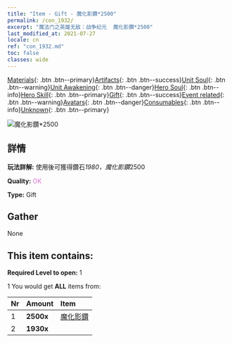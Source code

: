 ```yaml
---
title: "Item - Gift - 魔化影鑽*2500"
permalink: /con_1932/
excerpt: "魔法门之英雄无敌：战争纪元  魔化影鑽*2500"
last_modified_at: 2021-07-27
locale: cn
ref: "con_1932.md"
toc: false
classes: wide
---
```

 [Materials](/ItemsCN/){: .btn .btn--primary}[Artifacts](/ItemsCN/Artifacts/){: .btn .btn--success}[Unit Soul](/ItemsCN/UnitSoul/){: .btn .btn--warning}[Unit Awakening](/ItemsCN/UnitAwakening/){: .btn .btn--danger}[Hero Soul](/ItemsCN/HeroSoul/){: .btn .btn--info}[Hero Skill](/ItemsCN/HeroSkill/){: .btn .btn--primary}[Gift](/ItemsCN/Gift/){: .btn .btn--success}[Event related](/ItemsCN/Events/){: .btn .btn--warning}[Avatars](/ItemsCN/Avatars/){: .btn .btn--danger}[Consumables](/ItemsCN/Consumables/){: .btn .btn--info}[Unknown](/ItemsCN/Unknown/){: .btn .btn--primary}

 ![魔化影鑽*2500](/images/t/i_10040.png)

## 詳情
 **玩法詳解:** 使用後可獲得鑽石*1980，魔化影鑽*2500

 **Quality:** <span style="color: #DA70D6">OK</span>

 **Type:** Gift

## Gather

  None

## This item contains:

 **Required Level to open:** 1

 1 You would get **ALL** items  from:

  | Nr | Amount |     Item    |
  |:---|:-------|:------------|
  | 1 |  **2500x** | [魔化影鑽](/cn/Items/con_554/) |  | 
  | 2 |  **1930x** | <i class="fas fa-gem"/> |  | 
